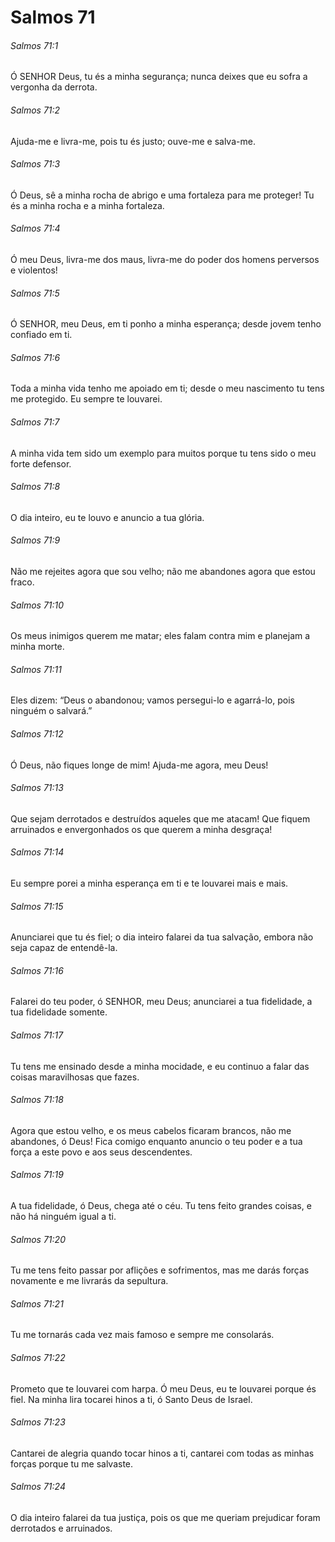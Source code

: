 # Salmos 71

###### Salmos 71:1

Ó SENHOR Deus, tu és a minha segurança; nunca deixes que eu sofra a vergonha da derrota.

###### Salmos 71:2

Ajuda-me e livra-me, pois tu és justo; ouve-me e salva-me.

###### Salmos 71:3

Ó Deus, sê a minha rocha de abrigo e uma fortaleza para me proteger! Tu és a minha rocha e a minha fortaleza.

###### Salmos 71:4

Ó meu Deus, livra-me dos maus, livra-me do poder dos homens perversos e violentos!

###### Salmos 71:5

Ó SENHOR, meu Deus, em ti ponho a minha esperança; desde jovem tenho confiado em ti.

###### Salmos 71:6

Toda a minha vida tenho me apoiado em ti; desde o meu nascimento tu tens me protegido. Eu sempre te louvarei.

###### Salmos 71:7

A minha vida tem sido um exemplo para muitos porque tu tens sido o meu forte defensor.

###### Salmos 71:8

O dia inteiro, eu te louvo e anuncio a tua glória.

###### Salmos 71:9

Não me rejeites agora que sou velho; não me abandones agora que estou fraco.

###### Salmos 71:10

Os meus inimigos querem me matar; eles falam contra mim e planejam a minha morte.

###### Salmos 71:11

Eles dizem: “Deus o abandonou; vamos persegui-lo e agarrá-lo, pois ninguém o salvará.”

###### Salmos 71:12

Ó Deus, não fiques longe de mim! Ajuda-me agora, meu Deus!

###### Salmos 71:13

Que sejam derrotados e destruídos aqueles que me atacam! Que fiquem arruinados e envergonhados os que querem a minha desgraça!

###### Salmos 71:14

Eu sempre porei a minha esperança em ti e te louvarei mais e mais.

###### Salmos 71:15

Anunciarei que tu és fiel; o dia inteiro falarei da tua salvação, embora não seja capaz de entendê-la.

###### Salmos 71:16

Falarei do teu poder, ó SENHOR, meu Deus; anunciarei a tua fidelidade, a tua fidelidade somente.

###### Salmos 71:17

Tu tens me ensinado desde a minha mocidade, e eu continuo a falar das coisas maravilhosas que fazes.

###### Salmos 71:18

Agora que estou velho, e os meus cabelos ficaram brancos, não me abandones, ó Deus! Fica comigo enquanto anuncio o teu poder e a tua força a este povo e aos seus descendentes.

###### Salmos 71:19

A tua fidelidade, ó Deus, chega até o céu. Tu tens feito grandes coisas, e não há ninguém igual a ti.

###### Salmos 71:20

Tu me tens feito passar por aflições e sofrimentos, mas me darás forças novamente e me livrarás da sepultura.

###### Salmos 71:21

Tu me tornarás cada vez mais famoso e sempre me consolarás.

###### Salmos 71:22

Prometo que te louvarei com harpa. Ó meu Deus, eu te louvarei porque és fiel. Na minha lira tocarei hinos a ti, ó Santo Deus de Israel.

###### Salmos 71:23

Cantarei de alegria quando tocar hinos a ti, cantarei com todas as minhas forças porque tu me salvaste.

###### Salmos 71:24

O dia inteiro falarei da tua justiça, pois os que me queriam prejudicar foram derrotados e arruinados.

